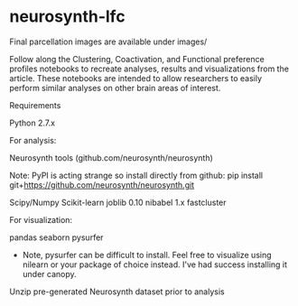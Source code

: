 # neurosynth-lfc
Final parcellation images are available under images/

Follow along the Clustering, Coactivation, and Functional preference profiles notebooks to recreate analyses, results and visualizations from the article. These notebooks are intended to allow researchers to easily perform similar analyses on other brain areas of interest.

Requirements

Python 2.7.x

For analysis:

Neurosynth tools (github.com/neurosynth/neurosynth)

Note: PyPI is acting strange so install directly from github: pip install git+https://github.com/neurosynth/neurosynth.git

Scipy/Numpy
Scikit-learn
joblib 0.10
nibabel 1.x
fastcluster

For visualization:

pandas
seaborn
pysurfer
  - Note, pysurfer can be difficult to install. Feel free to visualize using nilearn or your package of choice instead. I've had success installing it under canopy.

Unzip pre-generated Neurosynth dataset prior to analysis
